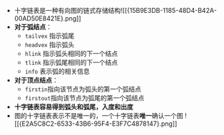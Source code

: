 - 十字链表是一种有向图的链式存储结构![[{15B9E3DB-1185-48D4-B42A-00AD50E8421E}.png]]
- **对于弧结点**：
	- `tailvex` 指示弧尾
	- `headvex` 指示弧头
	- `hlink` 指示弧头相同的下一个结点
	- `tlink` 指示弧尾相同的下一个结点
	- `info` 表示弧的相关信息
- **对于顶点结点**：
	- `firstin`指向该节点为弧头的第一个弧结点
	- `firstout`指向该节点为弧尾的第一个弧结点
- **十字链表容易得到弧头和弧尾，入度和出度**
- 图的十字链表表示不是唯一的，一个十字链表**唯一**确认一个图
![[{E2A5C8C2-6533-43B6-95F4-E3F7C4878147}.png]]